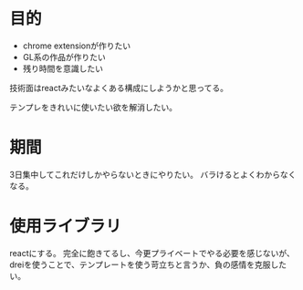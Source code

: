 # 目的

- chrome extensionが作りたい
- GL系の作品が作りたい
- 残り時間を意識したい

技術面はreactみたいなよくある構成にしようかと思ってる。

テンプレをきれいに使いたい欲を解消したい。
# 期間

3日集中してこれだけしかやらないときにやりたい。
バラけるとよくわからなくなる。

# 使用ライブラリ

reactにする。
完全に飽きてるし、今更プライベートでやる必要を感じないが、dreiを使うことで、テンプレートを使う苛立ちと言うか、負の感情を克服したい。
